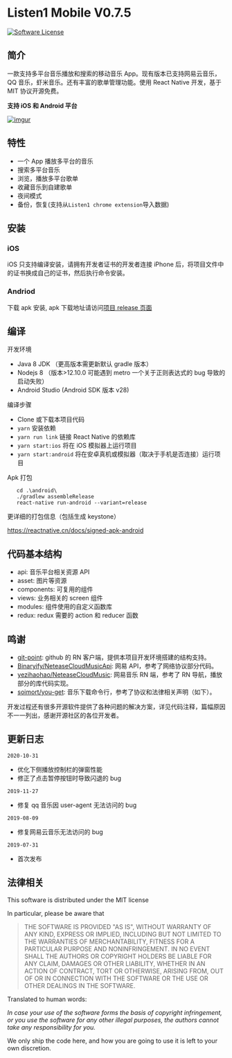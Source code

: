 # Listen1 Mobile V0.7.5

[![Software License](https://img.shields.io/badge/license-MIT-brightgreen.svg)](LICENSE)

## 简介

一款支持多平台音乐播放和搜索的移动音乐 App。现有版本已支持网易云音乐，QQ 音乐，虾米音乐。还有丰富的歌单管理功能。使用 React Native 开发，基于 MIT 协议开源免费。

**支持 iOS 和 Android 平台**

[![imgur](https://i.imgur.com/zYyaK92.png)]()

## 特性

- 一个 App 播放多平台的音乐
- 搜索多平台音乐
- 浏览，播放多平台歌单
- 收藏音乐到自建歌单
- 夜间模式
- 备份，恢复(支持从`Listen1 chrome extension`导入数据)

## 安装

### iOS

iOS 只支持编译安装，请拥有开发者证书的开发者连接 iPhone 后，将项目文件中的证书换成自己的证书，然后执行命令安装。

### Andriod

下载 apk 安装, apk 下载地址请访问[项目 release 页面](https://github.com/listen1/listen1_mobile/releases)

## 编译

开发环境

- Java 8 JDK （更高版本需更新默认 gradle 版本）
- Nodejs 8 （版本>12.10.0 可能遇到 metro 一个关于正则表达式的 bug 导致的启动失败）
- Android Studio (Android SDK 版本 v28)

编译步骤

- Clone 或下载本项目代码
- `yarn` 安装依赖
- `yarn run link` 链接 React Native 的依赖库
- `yarn start:ios` 将在 iOS 模拟器上运行项目
- `yarn start:android` 将在安卓真机或模拟器（取决于手机是否连接）运行项目

Apk 打包

```
   cd .\android\
   ./gradlew assembleRelease
   react-native run-android --variant=release

```

更详细的打包信息（包括生成 keystone）

https://reactnative.cn/docs/signed-apk-android

## 代码基本结构

- api: 音乐平台相关资源 API
- asset: 图片等资源
- components: 可复用的组件
- views: 业务相关的 screen 组件
- modules: 组件使用的自定义函数库
- redux: redux 需要的 action 和 reducer 函数

## 鸣谢

- [git-point](https://github.com/gitpoint/git-point): github 的 RN 客户端，提供本项目开发环境搭建的结构支持。
- [Binaryify/NeteaseCloudMusicApi](https://github.com/Binaryify/NeteaseCloudMusicApi): 网易 API，参考了网络协议部分代码。
- [yezihaohao/NeteaseCloudMusic](https://github.com/yezihaohao/NeteaseCloudMusic): 网易音乐 RN 端，参考了 RN 导航，播放部分的库代码实现。
- [soimort/you-get](https://github.com/soimort/you-get): 音乐下载命令行，参考了协议和法律相关声明（如下）。

开发过程还有很多开源软件提供了各种问题的解决方案，详见代码注释，篇幅原因不一一列出，感谢开源社区的各位开发者。

## 更新日志

`2020-10-31`

- 优化下侧播放控制栏的弹窗性能
- 修正了点击暂停按钮时导致闪退的 bug

`2019-11-27`

- 修复 qq 音乐因 user-agent 无法访问的 bug

`2019-08-09`

- 修复网易云音乐无法访问的 bug

`2019-07-31`

- 首次发布

## 法律相关

This software is distributed under the MIT license

In particular, please be aware that

> THE SOFTWARE IS PROVIDED "AS IS", WITHOUT WARRANTY OF ANY KIND, EXPRESS OR
> IMPLIED, INCLUDING BUT NOT LIMITED TO THE WARRANTIES OF MERCHANTABILITY,
> FITNESS FOR A PARTICULAR PURPOSE AND NONINFRINGEMENT. IN NO EVENT SHALL THE
> AUTHORS OR COPYRIGHT HOLDERS BE LIABLE FOR ANY CLAIM, DAMAGES OR OTHER
> LIABILITY, WHETHER IN AN ACTION OF CONTRACT, TORT OR OTHERWISE, ARISING FROM,
> OUT OF OR IN CONNECTION WITH THE SOFTWARE OR THE USE OR OTHER DEALINGS IN THE
> SOFTWARE.

Translated to human words:

_In case your use of the software forms the basis of copyright infringement, or you use the software for any other illegal purposes, the authors cannot take any responsibility for you._

We only ship the code here, and how you are going to use it is left to your own discretion.

